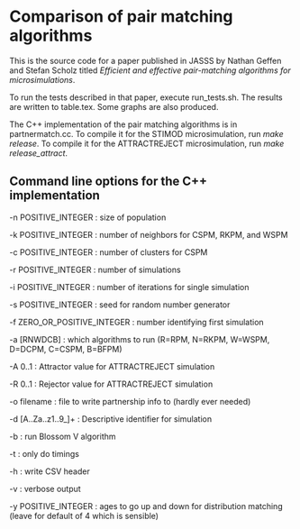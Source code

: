 # Comparison of pair matching algorithms

This is the source code for a paper published in JASSS by Nathan Geffen and
Stefan Scholz titled *Efficient and effective pair-matching algorithms for
microsimulations*.

To run the tests described in that paper, execute run_tests.sh. The results are
written to table.tex. Some graphs are also produced.

The C++ implementation of the pair matching algorithms is in partnermatch.cc.
To compile it for the STIMOD microsimulation, run *make release*. To compile it for
the ATTRACTREJECT microsimulation, run *make release_attract*.

## Command line options for the C++ implementation

-n POSITIVE_INTEGER : size of population

-k POSITIVE_INTEGER : number of neighbors for CSPM, RKPM, and WSPM

-c POSITIVE_INTEGER : number of clusters for CSPM

-r POSITIVE_INTEGER : number of simulations

-i POSITIVE_INTEGER : number of iterations for single simulation

-s POSITIVE_INTEGER : seed for random number generator

-f ZERO_OR_POSITIVE_INTEGER : number identifying first simulation

-a [RNWDCB] : which algorithms to run (R=RPM, N=RKPM, W=WSPM, D=DCPM, C=CSPM,
 B=BFPM)

-A 0..1 : Attractor value for ATTRACTREJECT simulation

-R 0..1 : Rejector value for ATTRACTREJECT simulation

-o filename : file to write partnership info to (hardly ever needed)

-d [A..Za..z1..9_]+ : Descriptive identifier for simulation

-b : run Blossom V algorithm

-t : only do timings

-h : write CSV header

-v : verbose output

-y POSITIVE_INTEGER : ages to go up and down for distribution matching (leave
for default of 4 which is sensible)
